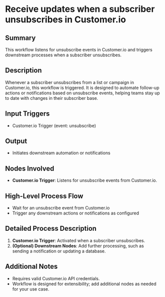 # Receive updates when a subscriber unsubscribes in Customer.io

## Summary
This workflow listens for unsubscribe events in Customer.io and triggers downstream processes when a subscriber unsubscribes.

## Description
Whenever a subscriber unsubscribes from a list or campaign in Customer.io, this workflow is triggered. It is designed to automate follow-up actions or notifications based on unsubscribe events, helping teams stay up to date with changes in their subscriber base.

## Input Triggers
- Customer.io Trigger (event: unsubscribe)

## Output
- Initiates downstream automation or notifications

## Nodes Involved
- **Customer.io Trigger**: Listens for unsubscribe events from Customer.io.

## High-Level Process Flow
- Wait for an unsubscribe event from Customer.io
- Trigger any downstream actions or notifications as configured

## Detailed Process Description
1. **Customer.io Trigger**: Activated when a subscriber unsubscribes.
2. **(Optional) Downstream Nodes**: Add further processing, such as sending a notification or updating a database.

## Additional Notes
- Requires valid Customer.io API credentials.
- Workflow is designed for extensibility; add additional nodes as needed for your use case.
